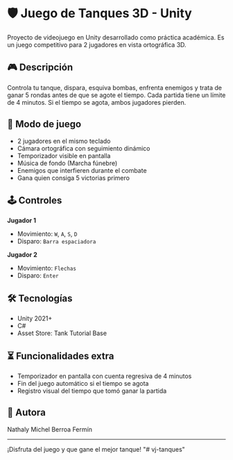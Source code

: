 # 🛡️ Juego de Tanques 3D - Unity

Proyecto de videojuego en Unity desarrollado como práctica académica. Es un juego competitivo para 2 jugadores en vista ortográfica 3D.

## 🎮 Descripción
Controla tu tanque, dispara, esquiva bombas, enfrenta enemigos y trata de ganar 5 rondas antes de que se agote el tiempo. Cada partida tiene un límite de 4 minutos. Si el tiempo se agota, ambos jugadores pierden.

## 👥 Modo de juego
- 2 jugadores en el mismo teclado
- Cámara ortográfica con seguimiento dinámico
- Temporizador visible en pantalla
- Música de fondo (Marcha fúnebre)
- Enemigos que interfieren durante el combate
- Gana quien consiga 5 victorias primero

## 🕹️ Controles

**Jugador 1**
- Movimiento: `W`, `A`, `S`, `D`
- Disparo: `Barra espaciadora`

**Jugador 2**
- Movimiento: `Flechas`
- Disparo: `Enter`

## 🛠️ Tecnologías
- Unity 2021+
- C#
- Asset Store: Tank Tutorial Base

## ⏳ Funcionalidades extra
- Temporizador en pantalla con cuenta regresiva de 4 minutos
- Fin del juego automático si el tiempo se agota
- Registro visual del tiempo que tomó ganar la partida

## 👤 Autora
Nathaly Michel Berroa Fermín

---

¡Disfruta del juego y que gane el mejor tanque!
"# vj-tanques" 
